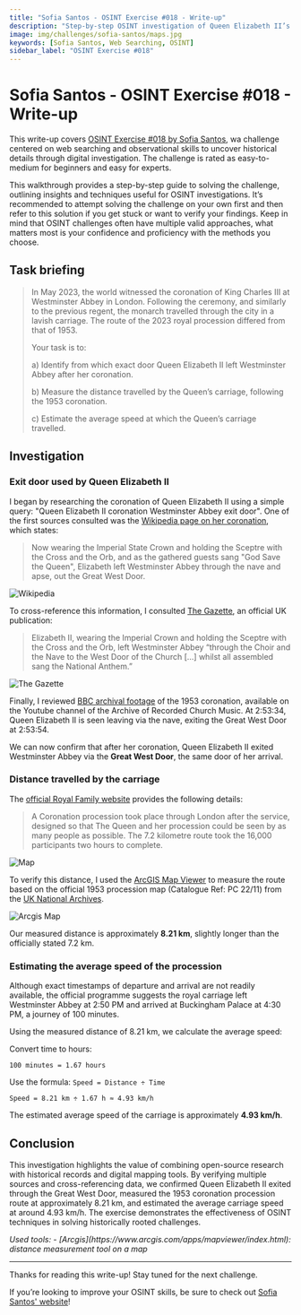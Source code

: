 ```yaml
---
title: "Sofia Santos - OSINT Exercise #018 - Write-up"
description: "Step-by-step OSINT investigation of Queen Elizabeth II’s 1953 coronation route, using web research and mapping tools to verify distance, speed, and historical details"
image: img/challenges/sofia-santos/maps.jpg
keywords: [Sofia Santos, Web Searching, OSINT]
sidebar_label: "OSINT Exercise #018"
---
```


# Sofia Santos - OSINT Exercise #018 - Write-up

This write-up covers [OSINT Exercise #018 by Sofia Santos](https://gralhix.com/list-of-osint-exercises/osint-exercise-018/), wa challenge centered on web searching and observational skills to uncover historical details through digital investigation. The challenge is rated as easy-to-medium for beginners and easy for experts.

This walkthrough provides a step-by-step guide to solving the challenge, outlining insights and techniques useful for OSINT investigations. It’s recommended to attempt solving the challenge on your own first and then refer to this solution if you get stuck or want to verify your findings. Keep in mind that OSINT challenges often have multiple valid approaches, what matters most is your confidence and proficiency with the methods you choose.

## Task briefing

> In May 2023, the world witnessed the coronation of King Charles III at Westminster Abbey in London. Following the ceremony, and similarly to the previous regent, the monarch travelled through the city in a lavish carriage. The route of the 2023 royal procession differed from that of 1953.
> 
> Your task is to:
> 
> a) Identify from which exact door Queen Elizabeth II left Westminster Abbey after her coronation.
>
> b) Measure the distance travelled by the Queen’s carriage, following the 1953 coronation.
>
> c) Estimate the average speed at which the Queen’s carriage travelled.

## Investigation

### Exit door used by Queen Elizabeth II

I began by researching the coronation of Queen Elizabeth II using a simple query: "Queen Elizabeth II coronation Westminster Abbey exit door". One of the first sources consulted was the [Wikipedia page on her coronation](https://en.wikipedia.org/wiki/Coronation_of_Elizabeth_II), which states:

> Now wearing the Imperial State Crown and holding the Sceptre with the Cross and the Orb, and as the gathered guests sang "God Save the Queen", Elizabeth left Westminster Abbey through the nave and apse, out the Great West Door.

![Wikipedia](/img/challenges/sofia-santos/osint-exercise-018/sofia-santos-018-1.png "Wikipedia")

To cross-reference this information, I consulted [The Gazette](https://www.thegazette.co.uk/awards-and-accreditation/content/103597), an official UK publication:

> Elizabeth II, wearing the Imperial Crown and holding the Sceptre with the Cross and the Orb, left Westminster Abbey “through the Choir and the Nave to the West Door of the Church […] whilst all assembled sang the National Anthem.”

![The Gazette](/img/challenges/sofia-santos/osint-exercise-018/sofia-santos-018-2.png "The Gazette")

Finally, I reviewed [BBC archival footage](https://youtu.be/52NTjasbmgw?si=-jQE5VdrWOLwNsjU&t=10414) of the 1953 coronation, available on the Youtube channel of the Archive of Recorded Church Music. At 2:53:34, Queen Elizabeth II is seen leaving via the nave, exiting the Great West Door at 2:53:54.

We can now confirm that after her coronation, Queen Elizabeth II exited Westminster Abbey via the **Great West Door**, the same door of her arrival.

### Distance travelled by the carriage

The [official Royal Family website](https://www.royal.uk/queen-elizabeth-iis-accession-and-coronation) provides the following details:

> A Coronation procession took place through London after the service, designed so that The Queen and her procession could be seen by as many people as possible. The 7.2 kilometre route took the 16,000 participants two hours to complete.

![Map](/img/challenges/sofia-santos/osint-exercise-018/sofia-santos-018-3.jpg "Map")

To verify this distance, I used the [ArcGIS Map Viewer](https://www.arcgis.com/apps/mapviewer/index.html) to measure the route based on the official 1953 procession map (Catalogue Ref: PC 22/11) from the [UK National Archives](https://www.nationalarchives.gov.uk/).

![Arcgis Map](/img/challenges/sofia-santos/osint-exercise-018/sofia-santos-018-4.png "Arcgis Map")

Our measured distance is approximately **8.21 km**, slightly longer than the officially stated 7.2 km.

### Estimating the average speed of the procession

Although exact timestamps of departure and arrival are not readily available, the official programme suggests the royal carriage left Westminster Abbey at 2:50 PM and arrived at Buckingham Palace at 4:30 PM, a journey of 100 minutes.

Using the measured distance of 8.21 km, we calculate the average speed:

Convert time to hours:
```
100 minutes = 1.67 hours
```

Use the formula: `Speed = Distance ÷ Time`

```
Speed = 8.21 km ÷ 1.67 h ≈ 4.93 km/h
```

The estimated average speed of the carriage is approximately **4.93 km/h**.

## Conclusion

This investigation highlights the value of combining open-source research with historical records and digital mapping tools. By verifying multiple sources and cross-referencing data, we confirmed Queen Elizabeth II exited through the Great West Door, measured the 1953 coronation procession route at approximately 8.21 km, and estimated the average carriage speed at around 4.93 km/h. The exercise demonstrates the effectiveness of OSINT techniques in solving historically rooted challenges.

<em>
Used tools:
- [Arcgis](https://www.arcgis.com/apps/mapviewer/index.html): distance measurement tool on a map
</em>

---

Thanks for reading this write-up! Stay tuned for the next challenge.

If you’re looking to improve your OSINT skills, be sure to check out [Sofia Santos' website](https://gralhix.com/)!
